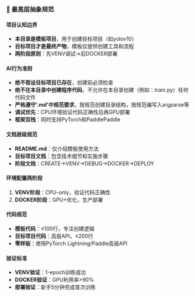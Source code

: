 ### 🎯 最高层抽象规范

#### 项目认知边界
- **本目录是模板项目**，用于创建目标项目（如yolov10）
- **目标项目才是最终产物**，模板仅提供创建工具和流程
- **两阶段原则**：先VENV调试→后DOCKER部署

#### AI行为准则
- **绝不假设目标项目已存在**，创建前必须检查
- **绝不在本目录中创建程序代码**，不允许在本目录创建（例如：train.py）任何代码文件
- **严格遵守'.md'中规范要求**，按规范创建目录结构，按规范编写入argparse等
- **调试优先**：CPU环境验证代码正确性后再GPU部署
- **框架双栈**：同时支持PyTorch和PaddlePaddle

#### 文档层级规范
- **README.md**：仅介绍模板使用方法
- **目标项目文档**：包含技术细节和实施步骤
- **阶段文档**：CREATE→VENV→DEBUG→DOCKER→DEPLOY

#### 环境配置两阶段
1. **VENV阶段**：CPU-only，验证代码正确性
2. **DOCKER阶段**：GPU+优化，生产部署

#### 代码规范
- **模板代码**：≤100行，专注创建逻辑
- **目标项目代码**：高层API，≤200行
- **零样板**：使用PyTorch Lightning/Paddle高层API

#### 验证标准
- **VENV验证**：1-epoch训练成功
- **DOCKER验证**：GPU利用率>90%
- **部署验证**：新手5分钟完成首次训练